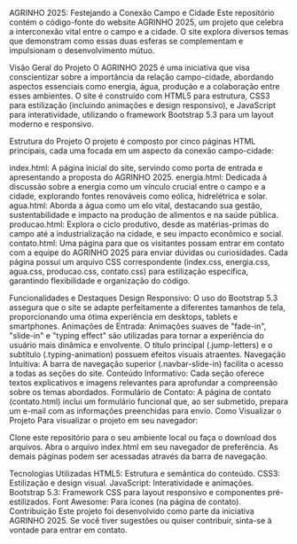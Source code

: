 AGRINHO 2025: Festejando a Conexão Campo e Cidade
Este repositório contém o código-fonte do website AGRINHO 2025, um projeto que celebra a interconexão vital entre o campo e a cidade. O site explora diversos temas que demonstram como essas duas esferas se complementam e impulsionam o desenvolvimento mútuo.

Visão Geral do Projeto
O AGRINHO 2025 é uma iniciativa que visa conscientizar sobre a importância da relação campo-cidade, abordando aspectos essenciais como energia, água, produção e a colaboração entre esses ambientes. O site é construído com HTML5 para estrutura, CSS3 para estilização (incluindo animações e design responsivo), e JavaScript para interatividade, utilizando o framework Bootstrap 5.3 para um layout moderno e responsivo.

Estrutura do Projeto
O projeto é composto por cinco páginas HTML principais, cada uma focada em um aspecto da conexão campo-cidade:

index.html: A página inicial do site, servindo como porta de entrada e apresentando a proposta do AGRINHO 2025.
energia.html: Dedicada à discussão sobre a energia como um vínculo crucial entre o campo e a cidade, explorando fontes renováveis como eólica, hidrelétrica e solar.
agua.html: Aborda a água como um elo vital, destacando sua gestão, sustentabilidade e impacto na produção de alimentos e na saúde pública.
producao.html: Explora o ciclo produtivo, desde as matérias-primas do campo até a industrialização na cidade, e seu impacto econômico e social.
contato.html: Uma página para que os visitantes possam entrar em contato com a equipe do AGRINHO 2025 para enviar dúvidas ou curiosidades.
Cada página possui um arquivo CSS correspondente (index.css, energia.css, agua.css, producao.css, contato.css) para estilização específica, garantindo flexibilidade e organização do código.

Funcionalidades e Destaques
Design Responsivo: O uso do Bootstrap 5.3 assegura que o site se adapte perfeitamente a diferentes tamanhos de tela, proporcionando uma ótima experiência em desktops, tablets e smartphones.
Animações de Entrada: Animações suaves de "fade-in", "slide-in" e "typing effect" são utilizadas para tornar a experiência do usuário mais dinâmica e envolvente. O título principal (.jump-letters) e o subtítulo (.typing-animation) possuem efeitos visuais atraentes.
Navegação Intuitiva: A barra de navegação superior (.navbar-slide-in) facilita o acesso a todas as seções do site.
Conteúdo Informativo: Cada seção oferece textos explicativos e imagens relevantes para aprofundar a compreensão sobre os temas abordados.
Formulário de Contato: A página de contato (contato.html) inclui um formulário funcional que, ao ser submetido, prepara um e-mail com as informações preenchidas para envio.
Como Visualizar o Projeto
Para visualizar o projeto em seu navegador:

Clone este repositório para o seu ambiente local ou faça o download dos arquivos.
Abra o arquivo index.html em seu navegador de preferência.
As demais páginas podem ser acessadas através da barra de navegação.

Tecnologias Utilizadas
HTML5: Estrutura e semântica do conteúdo.
CSS3: Estilização e design visual.
JavaScript: Interatividade e animações.
Bootstrap 5.3: Framework CSS para layout responsivo e componentes pré-estilizados.
Font Awesome: Para ícones (na página de contato).
Contribuição
Este projeto foi desenvolvido como parte da iniciativa AGRINHO 2025. Se você tiver sugestões ou quiser contribuir, sinta-se à vontade para entrar em contato.

